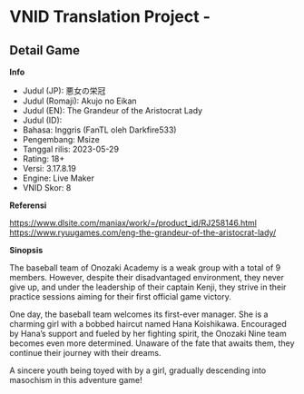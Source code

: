 # VNID Translation Project -

## Detail Game

**Info**

- Judul (JP): 悪女の栄冠
- Judul (Romaji): Akujo no Eikan
- Judul (EN): The Grandeur of the Aristocrat Lady
- Judul (ID):
- Bahasa: Inggris (FanTL oleh Darkfire533)
- Pengembang: Msize
- Tanggal rilis: 2023-05-29
- Rating: 18+
- Versi: 3.17.8.19
- Engine: Live Maker
- VNID Skor: 8

**Referensi**

<https://www.dlsite.com/maniax/work/=/product_id/RJ258146.html>
<https://www.ryuugames.com/eng-the-grandeur-of-the-aristocrat-lady/>

**Sinopsis**

The baseball team of Onozaki Academy is a weak group with a total of 9 members. However, despite their disadvantaged environment, they never give up, and under the leadership of their captain Kenji, they strive in their practice sessions aiming for their first official game victory.

One day, the baseball team welcomes its first-ever manager. She is a charming girl with a bobbed haircut named Hana Koishikawa. Encouraged by Hana’s support and fueled by her fighting spirit, the Onozaki Nine team becomes even more determined. Unaware of the fate that awaits them, they continue their journey with their dreams.

A sincere youth being toyed with by a girl, gradually descending into masochism in this adventure game!
